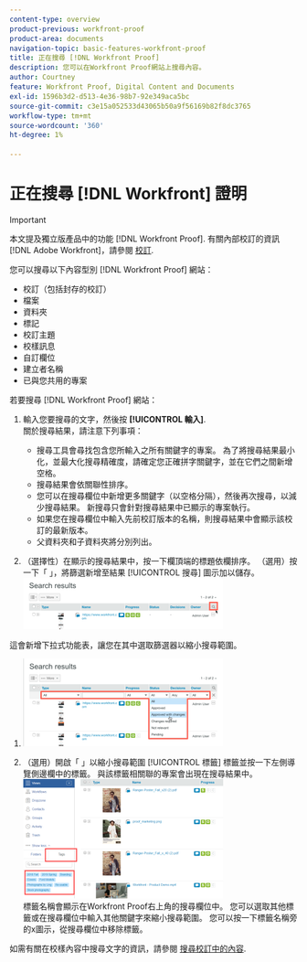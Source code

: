```yaml
---
content-type: overview
product-previous: workfront-proof
product-area: documents
navigation-topic: basic-features-workfront-proof
title: 正在搜尋 [!DNL Workfront Proof]
description: 您可以在Workfront Proof網站上搜尋內容。
author: Courtney
feature: Workfront Proof, Digital Content and Documents
exl-id: 1596b3d2-d513-4e36-98b7-92e349aca5bc
source-git-commit: c3e15a052533d43065b50a9f56169b82f8dc3765
workflow-type: tm+mt
source-wordcount: '360'
ht-degree: 1%

---
```


# 正在搜尋 [!DNL Workfront] 證明

>[!IMPORTANT]
>
>本文提及獨立版產品中的功能 [!DNL Workfront Proof]. 有關內部校訂的資訊 [!DNL Adobe Workfront]，請參閱 [校訂](../../../review-and-approve-work/proofing/proofing.md).

您可以搜尋以下內容型別 [!DNL Workfront Proof] 網站：

* 校訂（包括封存的校訂）
* 檔案
* 資料夾
* 標記
* 校訂主題
* 校樣訊息
* 自訂欄位
* 建立者名稱
* 已與您共用的專案

若要搜尋 [!DNL Workfront Proof] 網站：

1. 輸入您要搜尋的文字，然後按 **[!UICONTROL 輸入]**.\
   關於搜尋結果，請注意下列事項：

   * 搜尋工具會尋找包含您所輸入之所有關鍵字的專案。 為了將搜尋結果最小化，並最大化搜尋精確度，請確定您正確拼字關鍵字，並在它們之間新增空格。
   * 搜尋結果會依關聯性排序。
   * 您可以在搜尋欄位中新增更多關鍵字（以空格分隔），然後再次搜尋，以減少搜尋結果。 新搜尋只會針對搜尋結果中已顯示的專案執行。
   * 如果您在搜尋欄位中輸入先前校訂版本的名稱，則搜尋結果中會顯示該校訂的最新版本。
   * 父資料夾和子資料夾將分別列出。

1. （選擇性）在顯示的搜尋結果中，按一下欄頂端的標題依欄排序。 （選用）按一下「 」，將篩選新增至結果 [!UICONTROL 搜尋] 圖示加以儲存。 ![Search_filter_in_Search_results.png](assets/search-filter-in-search-results-350x90.png)

這會新增下拉式功能表，讓您在其中選取篩選器以縮小搜尋範圍。
1. ![Search_filter_boxes_appear_in_Search_results.png](assets/search-filter-boxes-appear-in-search-results-350x154.png)

1. （選用）開啟「 」以縮小搜尋範圍 [!UICONTROL 標籤] 標籤並按一下左側導覽側邊欄中的標籤。 與該標籤相關聯的專案會出現在搜尋結果中。\
   ![Searching_by_tag.png](assets/searching-by-tag-350x209.png)\
   標籤名稱會顯示在Workfront Proof右上角的搜尋欄位中。 您可以選取其他標籤或在搜尋欄位中輸入其他關鍵字來縮小搜尋範圍。 您可以按一下標籤名稱旁的x圖示，從搜尋欄位中移除標籤。

如需有關在校樣內容中搜尋文字的資訊，請參閱 [搜尋校訂中的內容](../../../review-and-approve-work/proofing/reviewing-proofs-within-workfront/review-a-proof/search-in-a-proof.md).
